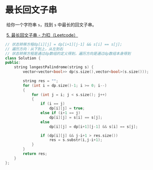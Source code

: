 # 最长回文子串

​		给你一个字符串 `s`，找到 `s` 中最长的回文子串。

​		[5. 最长回文子串 - 力扣（Leetcode）](https://leetcode.cn/problems/longest-palindromic-substring/description/)

```c++
// 状态转移方程dp[i][j] = dp[i+1][j-1] && s[i] == s[j];
// 遍历方向：从下到上，从左到右
// 状态转移方程是通过dp数组的定义得到，遍历方向是通过dp数组本身得到
class Solution {
public:
    string longestPalindrome(string s) {
        vector<vector<bool>> dp(s.size(),vector<bool>(s.size()));
        
        string res = "";
        for (int i = dp.size()-1; i >= 0; i--)
        {
            for (int j = i; j < s.size(); j++)
            {   
                if (i == j)
                    dp[i][j] = true;
                else if (i+1 == j)
                    dp[i][j] = s[i] == s[j];
                else
                    dp[i][j] = dp[i+1][j-1] && s[i] == s[j];

                if (dp[i][j] && j-i+1 > res.size())
                    res = s.substr(i,j-i+1);
            } 
        }
        return res;
    }
};
```

